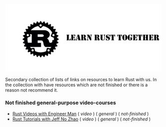 ![Rust](./doc/image/Logo2.jpg)

Secondary collection of lists of links on resources to learn Rust with us. In the collection with have resources which are not finished or there is a reason not recommend it.

### Not finished general-purpose video-courses

- [ Rust Videos with Engineer Man](https://www.youtube.com/playlist?list=PLVvjrrRCBy2JSHf9tGxGKJ-bYAN_uDCUL) ( _video_ ) ( _general_ ) ( _not-finished_ )
- [ Rust Tutorials with Jeff No Zhao](https://www.youtube.com/playlist?list=PLkO5ggdQuRaaeFke7nWS4ajhFVZ1biE7_) ( _video_ ) ( _general_ ) ( _not-finished_ )
